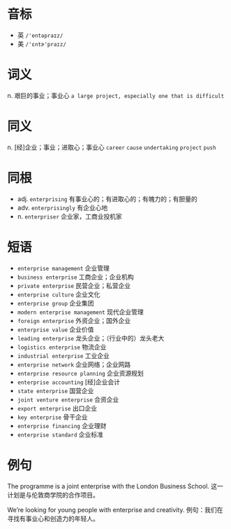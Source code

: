 # 音标

- 英 `/'entəpraɪz/`
- 美 `/'ɛntɚ'praɪz/`

# 词义

n. 艰巨的事业；事业心
`a large project, especially one that is difficult`

# 同义

n. [经]企业；事业；进取心；事业心
`career` `cause` `undertaking` `project` `push`

# 同根

- adj. `enterprising` 有事业心的；有进取心的；有魄力的；有胆量的
- adv. `enterprisingly` 有企业心地
- n. `enterpriser` 企业家，工商业投机家

# 短语

- `enterprise management` 企业管理
- `business enterprise` 工商企业；企业机构
- `private enterprise` 民营企业；私营企业
- `enterprise culture` 企业文化
- `enterprise group` 企业集团
- `modern enterprise management` 现代企业管理
- `foreign enterprise` 外资企业；国外企业
- `enterprise value` 企业价值
- `leading enterprise` 龙头企业；（行业中的）龙头老大
- `logistics enterprise` 物流企业
- `industrial enterprise` 工业企业
- `enterprise network` 企业网络；企业网路
- `enterprise resource planning` 企业资源规划
- `enterprise accounting` [经]企业会计
- `state enterprise` 国营企业
- `joint venture enterprise` 合资企业
- `export enterprise` 出口企业
- `key enterprise` 骨干企业
- `enterprise financing` 企业理财
- `enterprise standard` 企业标准

# 例句

The programme is a joint enterprise with the London Business School.
这一计划是与伦敦商学院的合作项目。

We’re looking for young people with enterprise and creativity.
例句：我们在寻找有事业心和创造力的年轻人。



